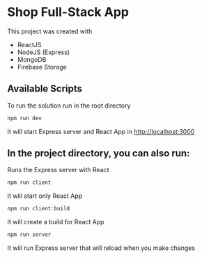 # Shop Full-Stack App

This project was created with 
* ReactJS
* NodeJS (Express)
* MongoDB
* Firebase Storage

## Available Scripts

To run the solution run in the root directory

```JavaScript
npm run dev
```

It will start Express server and React App in [http://localhost:3000](http://localhost:3000)

## In the project directory, you can also run:

Runs the Express server with React

```JavaScript
npm run client
```

It will start only React App

```JavaScript
npm run client:build
```

It will create a build for React App

```JavaScript
npm run server
```

It will run Express server that will reload when you make changes



